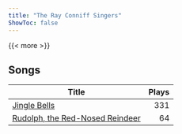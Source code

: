 ```yaml
---
title: "The Ray Conniff Singers"
ShowToc: false
---
```


{{< more >}}

## Songs
Title | Plays 
----- | -----: 
[Jingle Bells](/songs/jingle-bells) | 331
[Rudolph, the Red-Nosed Reindeer](/songs/rudolph-the-red-nosed-reindeer) | 64

